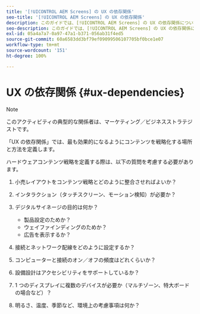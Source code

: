 ```yaml
---
title: '[!UICONTROL AEM Screens] の UX の依存関係'
seo-title: '[!UICONTROL AEM Screens] の UX の依存関係'
description: このガイドでは、[!UICONTROL AEM Screens] の UX の依存関係について説明します。
seo-description: このガイドでは、[!UICONTROL AEM Screens] の UX の依存関係について説明します。
exl-id: 05a4a7a7-0a97-47a1-b371-056ab31f4ed5
source-git-commit: 60a6583dd3bf79ef09099506107705bf0bce1e07
workflow-type: tm+mt
source-wordcount: '151'
ht-degree: 100%

---
```


# UX の依存関係 {#ux-dependencies}

>[!NOTE]
>
>このアクティビティの典型的な関係者は、マーケティング／ビジネスストラテジストです。

「UX の依存関係」では、最も効果的になるようにコンテンツを戦略化する場所と方法を定義します。

ハードウェアコンテンツ戦略を定義する際は、以下の質問を考慮する必要があります。

1. 小売レイアウトをコンテンツ戦略とどのように整合させればよいか？

1. インタラクション（タッチスクリーン、モーション検知）が必要か？

1. デジタルサイネージの目的は何か？

   * 製品設定のためか？
   * ウェイファインディングのためか？
   * 広告を表示するか？

1. 接続とネットワーク配線をどのように設定するか？

1. コンピューターと接続のオン／オフの頻度はどれくらいか？

1. 設備設計はアクセシビリティをサポートしているか？

1. 1 つのディスプレイに複数のデバイスが必要か（マルチゾーン、特大ボードの場合など）？

1. 明るさ、温度、季節など、環境上の考慮事項は何か？
